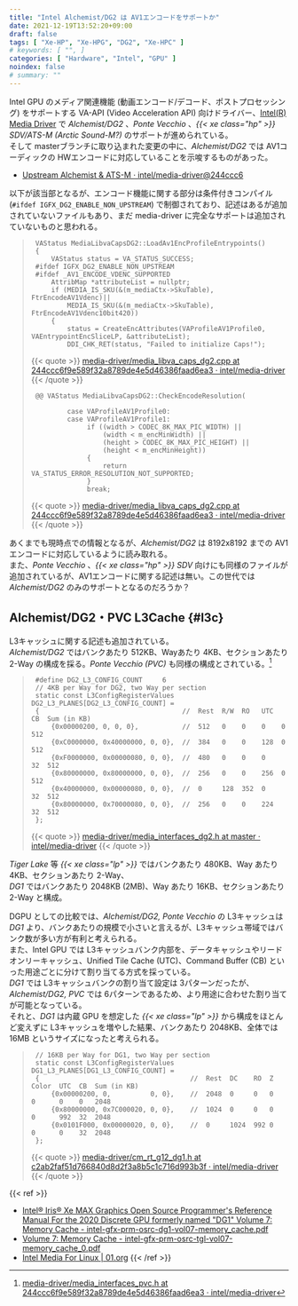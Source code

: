 ```yaml
---
title: "Intel Alchemist/DG2 は AV1エンコードをサポートか"
date: 2021-12-19T13:52:20+09:00
draft: false
tags: [ "Xe-HP", "Xe-HPG", "DG2", "Xe-HPC" ]
# keywords: [ "", ]
categories: [ "Hardware", "Intel", "GPU" ]
noindex: false
# summary: ""
---
```



Intel GPU のメディア関連機能 (動画エンコード/デコード、ポストプロセッシング) をサポートする VA-API (Video Acceleration API) 向けドライバー、[Intel(R) Media Driver](https://github.com/intel/media-driver) で *Alchemist/DG2* 、*Ponte Vecchio* 、*{{< xe class="hp" >}} SDV/ATS-M (Arctic Sound-M?)* のサポートが進められている。  
そして masterブランチに取り込まれた変更の中に、*Alchemist/DG2* では AV1コーディックの HWエンコードに対応していることを示唆するものがあった。  

 * [Upstream Alchemist & ATS-M · intel/media-driver@244ccc6](https://github.com/intel/media-driver/commit/244ccc6f9e589f32a8789de4e5d46386faad6ea3)

以下が該当部となるが、エンコード機能に関する部分は条件付きコンパイル (`#ifdef IGFX_DG2_ENABLE_NON_UPSTREAM`) で制御されており、記述はあるが追加されていないファイルもあり、まだ media-driver に完全なサポートは追加されていないものと思われる。  

 > 		VAStatus MediaLibvaCapsDG2::LoadAv1EncProfileEntrypoints()
 > 		{
 > 		    VAStatus status = VA_STATUS_SUCCESS;
 > 		#ifdef IGFX_DG2_ENABLE_NON_UPSTREAM
 > 		#ifdef _AV1_ENCODE_VDENC_SUPPORTED
 > 		    AttribMap *attributeList = nullptr;
 > 		    if (MEDIA_IS_SKU(&(m_mediaCtx->SkuTable), FtrEncodeAV1Vdenc)||
 > 		        MEDIA_IS_SKU(&(m_mediaCtx->SkuTable), FtrEncodeAV1Vdenc10bit420))
 > 		    {
 > 		        status = CreateEncAttributes(VAProfileAV1Profile0, VAEntrypointEncSliceLP, &attributeList);
 > 		        DDI_CHK_RET(status, "Failed to initialize Caps!");
 >
 > {{< quote >}} [media-driver/media_libva_caps_dg2.cpp at 244ccc6f9e589f32a8789de4e5d46386faad6ea3 · intel/media-driver](https://github.com/intel/media-driver/blob/244ccc6f9e589f32a8789de4e5d46386faad6ea3/media_driver/linux/Xe_M/ddi/media_libva_caps_dg2.cpp#L41-L51) {{< /quote >}}
 > 
 > 		@@ VAStatus MediaLibvaCapsDG2::CheckEncodeResolution(
 >
 > 		        case VAProfileAV1Profile0:
 > 		        case VAProfileAV1Profile1:
 > 		             if ((width > CODEC_8K_MAX_PIC_WIDTH) ||
 > 		                 (width < m_encMinWidth) ||
 > 		                 (height > CODEC_8K_MAX_PIC_HEIGHT) ||
 > 		                 (height < m_encMinHeight))
 > 		             {
 > 		                 return VA_STATUS_ERROR_RESOLUTION_NOT_SUPPORTED;
 > 		             }
 > 		             break;
 > 
 > {{< quote >}} [media-driver/media_libva_caps_dg2.cpp at 244ccc6f9e589f32a8789de4e5d46386faad6ea3 · intel/media-driver](https://github.com/intel/media-driver/blob/244ccc6f9e589f32a8789de4e5d46386faad6ea3/media_driver/linux/Xe_M/ddi/media_libva_caps_dg2.cpp#L41-L51) {{< /quote >}}

あくまでも現時点での情報となるが、*Alchemist/DG2* は 8192x8192 までの AV1エンコードに対応しているように読み取れる。  
また、*Ponte Vecchio* 、*{{< xe class="hp" >}} SDV* 向けにも同様のファイルが追加されているが、AV1エンコードに関する記述は無い。この世代では *Alchemist/DG2* のみのサポートとなるのだろうか？  

## Alchemist/DG2・PVC L3Cache {#l3c}

L3キャッシュに関する記述も追加されている。  
*Alchemist/DG2* ではバンクあたり 512KB、Wayあたり 4KB、セクションあたり 2-Way の構成を採る。*Ponte Vecchio (PVC)* も同様の構成とされている。[^pvc-l3config]  

 > 		#define DG2_L3_CONFIG_COUNT     6
 > 		// 4KB per Way for DG2, two Way per section
 > 		static const L3ConfigRegisterValues DG2_L3_PLANES[DG2_L3_CONFIG_COUNT] =
 > 		{                                    //  Rest  R/W  RO   UTC  CB  Sum (in KB)
 > 		    {0x00000200, 0, 0, 0},           //  512   0    0    0    0   512
 > 		    {0xC0000000, 0x40000000, 0, 0},  //  384   0    0    128  0   512
 > 		    {0xF0000000, 0x00000080, 0, 0},  //  480   0    0    0    32  512
 > 		    {0x80000000, 0x80000000, 0, 0},  //  256   0    0    256  0   512
 > 		    {0x40000000, 0x00000080, 0, 0},  //  0     128  352  0    32  512
 > 		    {0x80000000, 0x70000080, 0, 0},  //  256   0    0    224  32  512
 > 		};
 >
 > {{< quote >}} [media-driver/media_interfaces_dg2.h at master · intel/media-driver](https://github.com/intel/media-driver/blob/master/media_driver/media_interface/media_interfaces_dg2/media_interfaces_dg2.h#L332-L342) {{< /quote >}}

[^pvc-l3config]: [media-driver/media_interfaces_pvc.h at 244ccc6f9e589f32a8789de4e5d46386faad6ea3 · intel/media-driver](https://github.com/intel/media-driver/blob/244ccc6f9e589f32a8789de4e5d46386faad6ea3/media_driver/media_interface/media_interfaces_pvc/media_interfaces_pvc.h#L317-L327)

*Tiger Lake* 等 *{{< xe class="lp" >}}* ではバンクあたり 480KB、Way あたり 4KB、セクションあたり 2-Way、  
*DG1* ではバンクあたり 2048KB (2MB)、Way あたり 16KB、セクションあたり 2-Way と構成。  

DGPU としての比較では、*Alchemist/DG2, Ponte Vecchio* の L3キャッシュは *DG1* より、バンクあたりの規模で小さいと言えるが、L3キャッシュ帯域ではバンク数が多い方が有利と考えられる。  
また、Intel GPU では L3キャッシュバンク内部を、データキャッシュやリードオンリーキャッシュ、Unified Tile Cache (UTC)、Command Buffer (CB) といった用途ごとに分けて割り当てる方式を採っている。  
*DG1* では L3キャッシュバンクの割り当て設定は 3パターンだったが、*Alchemist/DG2, PVC* では 6パターンであるため、より用途に合わせた割り当てが可能となっている。  
それと、*DG1* は内蔵 GPU を想定した *{{< xe class="lp" >}}* から構成をほとんど変えずに L3キャッシュを増やした結果、バンクあたり 2048KB、全体では 16MB というサイズになったと考えられる。  

 > 		// 16KB per Way for DG1, two Way per section
 > 		static const L3ConfigRegisterValues DG1_L3_PLANES[DG1_L3_CONFIG_COUNT] =
 > 		{                                      //  Rest  DC    RO  Z    Color  UTC  CB  Sum (in KB)
 > 		    {0x00000200, 0,          0, 0},    //  2048  0     0   0    0      0    0   2048
 > 		    {0x80000000, 0x7C000020, 0, 0},    //  1024  0     0   0    0      992  32  2048
 > 		    {0x0101F000, 0x00000020, 0, 0},    //  0     1024  992 0    0      0    32  2048
 > 		};
 >
 > {{< quote >}} [media-driver/cm_rt_g12_dg1.h at c2ab2faf51d766840d8d2f3a8b5c1c716d993b3f · intel/media-driver](https://github.com/intel/media-driver/blob/c2ab2faf51d766840d8d2f3a8b5c1c716d993b3f/cmrtlib/agnostic/share/cm_rt_g12_dg1.h#L35-L41) {{< /quote >}}

{{< ref >}}
 * [Intel® Iris® Xe MAX Graphics Open Source Programmer's Reference Manual For the 2020 Discrete GPU formerly named "DG1" Volume 7: Memory Cache - intel-gfx-prm-osrc-dg1-vol07-memory_cache.pdf](https://01.org/sites/default/files/documentation/intel-gfx-prm-osrc-dg1-vol07-memory_cache.pdf)
 * [Volume 7: Memory Cache - intel-gfx-prm-osrc-tgl-vol07-memory_cache_0.pdf](https://01.org/sites/default/files/documentation/intel-gfx-prm-osrc-tgl-vol07-memory_cache_0.pdf)
 * [Intel Media For Linux | 01.org](https://01.org/intel-media-for-linux)
{{< /ref >}}
